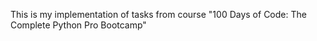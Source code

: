 This is my implementation of tasks from course "100 Days of Code: The Complete Python Pro Bootcamp"
